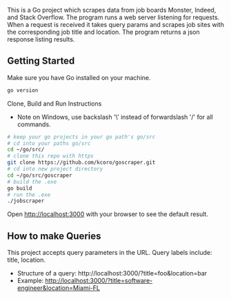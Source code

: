 This is a Go project which scrapes data from job boards Monster, Indeed, and Stack Overflow.
The program runs a web server listening for requests. When a request is received it takes query params and scrapes job sites
with the corresponding job title and location. The program returns a json response listing results.

## Getting Started

Make sure you have Go installed on your machine.
```bash
go version
```

Clone, Build and Run Instructions
- Note on Windows, use backslash '\\' instead of forwardslash '/' for all commands.

```bash
# keep your go projects in your go path's go/src
# cd into your paths go/src
cd ~/go/src/
# clone this repo with https
git clone https://github.com/kcoro/goscraper.git
# cd into new project directory
cd ~/go/src/goscraper
# build the .exe
go build
# run the .exe
./jobscraper
```

Open [http://localhost:3000](http://localhost:3000) with your browser to see the default result.

## How to make Queries
This project accepts query parameters in the URL.
Query labels include: title, location.

 - Structure of a query: http://localhost:3000/?title=foo&location=bar
 - Example: [http://localhost:3000/?title=software-engineer&location=Miami-FL](http://localhost:3000/?title=software-engineer&location=Miami-FL)
